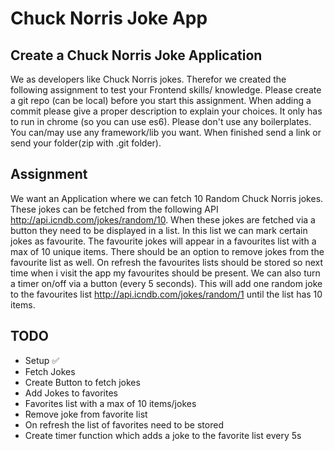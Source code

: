 # Chuck Norris Joke App

## Create a Chuck Norris Joke Application

We as developers like Chuck Norris jokes. Therefor we created the following assignment to test your
Frontend skills/ knowledge.
Please create a git repo (can be local) before you start this assignment. When adding a commit please give
a proper description to explain your choices.
It only has to run in chrome (so you can use es6). Please don't use any boilerplates. You can/may use any
framework/lib you want.
When finished send a link or send your folder(zip with .git folder).


## Assignment

We want an Application where we can fetch 10 Random Chuck Norris jokes. These jokes can be fetched
from the following API http://api.icndb.com/jokes/random/10.
When these jokes are fetched via a button they need to be displayed in a list. In this list we can mark
certain jokes as favourite. The favourite jokes will appear in a favourites list with a max of 10 unique items.
There should be an option to remove jokes from the favourite list as well.
On refresh the favourites lists should be stored so next time when i visit the app my favourites should be
present.
We can also turn a timer on/off via a button (every 5 seconds). This will add one random joke to the
favourites list http://api.icndb.com/jokes/random/1 until the list has 10 items.


## TODO

- Setup ✅
- Fetch Jokes
- Create Button to fetch jokes
- Add Jokes to favorites
- Favorites list with a max of 10 items/jokes
- Remove joke from favorite list
- On refresh the list of favorites need to be stored
- Create timer function which adds a joke to the favorite list every 5s